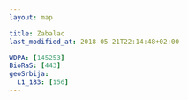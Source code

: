 ```yaml
---
layout: map

title: Zabalac
last_modified_at: 2018-05-21T22:14:48+02:00

WDPA: [145253]
BioRaS: [443]
geoSrbija:
  L1_183: [156]
---
```

